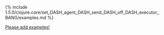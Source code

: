 {% include 1.5.0/clojure.core/set_DASH_agent_DASH_send_DASH_off_DASH_executor_BANG/examples.md %}

[Please add examples!](https://github.com/arrdem/grimoire/edit/master/_includes/1.6.0/clojure.core/set_DASH_agent_DASH_send_DASH_off_DASH_executor_BANG/examples.md)
